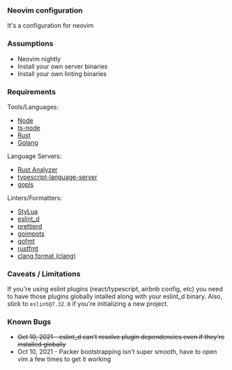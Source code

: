 ### Neovim configuration

It's a configuration for neovim

### Assumptions

- Neovim nightly
- Install your own server binaries
- Install your own linting binaries

### Requirements

Tools/Languages:

- [Node](https://nodejs.org/en/)
- [ts-node](https://github.com/TypeStrong/ts-node)
- [Rust](https://www.rust-lang.org/)
- [Golang](https://golang.org/)

Language Servers:

- [Rust Analyzer](https://github.com/rust-analyzer/rust-analyzer)
- [typescript-language-server](https://github.com/typescript-language-server/typescript-language-server)
- [gopls](https://github.com/golang/tools/tree/master/gopls)

Linters/Formatters:

- [StyLua](https://github.com/JohnnyMorganz/StyLua)
- [eslint_d](https://github.com/mantoni/eslint_d.js/)
- [prettierd](https://github.com/fsouza/prettierd)
- [goimpots](https://pkg.go.dev/golang.org/x/tools/cmd/goimports)
- [gofmt](https://pkg.go.dev/cmd/gofmt)
- [rustfmt](https://github.com/rust-lang/rustfmt)
- [clang format (clang)](https://clang.llvm.org/)

### Caveats / Limitations

If you're using eslint plugins (react/typescript, airbnb config, etc) you need to have those plugins globally intalled along with your eslint_d binary. Also, stick to `eslint@7.32.0` if you're initializing a new project.

### Known Bugs

- ~~Oct 10, 2021 - eslint_d can't resolve plugin dependencies even if they're installed globally~~
- Oct 10, 2021 - Packer bootstrapping isn't super smooth, have to open vim a few times to get it working
